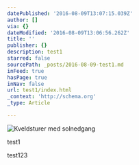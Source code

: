 ```yaml
---
datePublished: '2016-08-09T13:07:15.039Z'
author: []
via: {}
dateModified: '2016-08-09T13:06:56.262Z'
title: ''
publisher: {}
description: test1
starred: false
sourcePath: _posts/2016-08-09-test1.md
inFeed: true
hasPage: true
inNav: false
url: test1/index.html
_context: 'http://schema.org'
_type: Article

---
```

![Kveldsturer med solnedgang](https://the-grid-user-content.s3-us-west-2.amazonaws.com/01734c40-6d9d-46bd-96a2-8715fbbc7446.jpg)

test1

test123